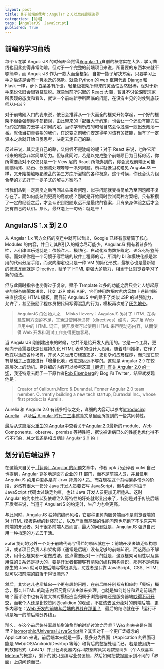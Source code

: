 ```yaml
---
layout: post
title: 关于前端的思考：Angular 2.0以及前后端边界
categories: [前端]
tags: [AngularJS, JavaScript]
published: True
---
```


## 前端的学习曲线

每个人在学 AngularJS 的时候都会觉得[Angular 1.x](https://angularjs.org/)自创的概念实在太多，学习曲线也因此变得非常陡峭。但对于一个完整的前端项目来说，所需要的东西本来就不够简单，而 AngularJS 作为一款大而全框架，自带一揽子解决方案，只要学习上手之后还是会有一劳永逸的感觉。就像 Python 的 web 框架代表 Django 和 Flask 一样，萝卜白菜各有所爱，轻量级框架所带来的灵活性固然很棒，但对于新手来说依旧会很容易玩脱。就像当前所兴起的 React 大潮，暂且不讨论深度玩家所表现的态度和看法，就论一个前端新手所面临的问题，在没有主见的时候到底该师从何派？

对于前端刚入门的我来说，依旧会推荐从一个大而全的框架开始学起，一个好的框架不但会强制你不犯错误，由此带来的「配置大于约定」也会让一个还没有能力进行约定的能力去学习如何约定。当你学有所成的时候自然会似脱缰一般出去闯荡一番。就像当初青春期的我们，在蜕变之前我们安定得学习该有的技能，当有了一定资本之后就开始自我思考，决定去走自己的路。

反过来说，其实走自己的路，又何尝不是陡峭的呢？对于 React 来说，也许它所带来的概念非常简单给力。但与此同时，若是以完成整个前端项目为目标的话，你所需要绝对不仅仅只是一个 View 层的 React 所能办到的，你会发现前端还可能面临构建、路由、数据流处理等等一系列问题。所以就像当初遇见 AngularJS 一样，又开始接触眼花缭乱的第三方库所灌输的各种概念。这个时候，你还会认为组合拳的方式好于一揽子式的解决方案吗？

当我们站到一定高度之后再回过头来看问题，似乎问题就变得简单乃至问题都不复存在了。而如何能站到更高的高度呢？那就是开始同时尝试两种方案吧。只有积攒了一定的经验之后，才会认识到跟随永远不是最终的答案，只有亲身体验之后才会拥有自己的认识。那么，最终送上一句话：就是干！

## AngularJS 1.x 到 2.0

从 Angular 1.x 官方文档的变迁中就可以看出，Google 已经有意精简了核心 Modules 的内容，并且让其所引入的概念尽可能少。AngularJS 拥有着诸多特性，人们津津乐道就是：依赖注入、模块化、自动化双向数据绑定、语义化标签等等。而如果你是一个习惯于写后端的软件工程师的话，所谓的 DI 和模块化都是常用的代码分层手段，而双向绑定也只是一种 VM 的简化形式，最核心也是最新颖的概念反而就是 Directive，赋予了 HTML 更强大的能力，相当于让浏览器学习了新的语法。

但与此同时指令也变得过于复杂，赋予 Template 过多的功能之后只会让人想起原来的服务端脚本语言，比如 JSP 或者 ASP，它们使用数据库的内容加上逻辑判断来直接填充 HTML 模板。而目前 AngularJS 中的赋予了类似 JSP 的过强能力，允许了，甚至鼓励了程序员把代码写得混乱的行为，模板再次成了[灰色地带](https://github.com/lifesinger/lifesinger.github.io/issues/184)。

> AngularJS 的创始人之一 Misko Hevery：AngularJS 弥补了 HTML 在构建应用方面的不足，其通过使用标识符（directives）结构，来扩展 Web 应用中的 HTML 词汇，使开发者可以使用 HTML 来声明动态内容，从而使得 Web 开发和测试工作变得更加容易。

当 AngularJS 刚创建出来的时候，它并不是给开发人员用的。它是一个工具，更倾向于给需要快速创建持久化 HTML 表单的设计人员用。随着时间推移，它作了改变以适应各种场景，开发人员也用它建造更多、更复杂的应用程序，而只是在原有基础之上直接进行「增量化地」改进是远远不够的。这就是 Angular 2.0 在较高层次上的动机。更详细的内容可以参考这篇[［翻译］有关 Angular 2.0 的一切](https://github.com/xufei/blog/issues/8)，我还特意去翻了一下原作者[Rob Eisenberg](https://twitter.com/eisenbergeffect)的 Blog 和 Twitter，结果就发现他是：

> Creator of Caliburn.Micro & Durandal. Former Angular 2.0 team member. Currently building a new tech startup, Durandal Inc., whose first product is Aurelia.

Aurelia 和 Angular 2.0 有诸多相似之处，详细的内容可以参考[Introducing Aurelia](http://blog.durandal.io/2015/01/26/introducing-aurelia/)，以及[后 Angular 时代二三事](https://github.com/xufei/blog/issues/21)这篇文章里面所提到的一些共同特性。

最后从这篇[浴火重生的 Angular](https://github.com/xufei/blog/issues/9)中查看关于[Angular 2.0](https://angular.io/)最新的 module、Web Components、observe、promise 等特性吧，据说被诟病已久的性能也优化得不行不行的，总之我还是相当期待 Angular 2.0 的！

## 划分前后端边界？

在这篇来自关于[［翻译］Angular 的问题](https://github.com/xufei/blog/issues/15)文章中，作者 ppk 乃至译者 xufei 自己也提到，Angular 更多地是面向企业的 IT 部门，而不是前端人员，并且使用 AngularJS 的用户更多是有 Java 背景的人员。而在现在这个前端粥多僧少的阶段，必然有很大一部分 Java 开发人员要去写 JavaScript，但与此同时由于 JavaScript 代码太过缺乏约束，也让 Java 开发人员更加无所适从。这时 Angular 的约束性以及依赖注入等特性的好处就彰显出来了，特别是对于传统后端开发者来说，当遵守 AngularJS 的约定时，生产力也会更高。

与此同时，AngularJS 独特的编码风格，它那种更倾向服务端而不是浏览器端的对 HTML 模板系统的封装形式，以及严重而基础的性能问题也吓跑了不少原来写前端的开发者。对于很多前端人员而言，最大的问题就是，AngularJS 强迫自己用一种指定的方式去干活。

xufei 提到的另外一个关于前端代码写得烂的原因就在于：前端开发者缺乏架构意识，或者项目负责人和架构师（通常是后端）没有足够的前端知识，而这两点不解决，用什么框架都一定做成渣。这点需要反对一下的就是，这跟框架可用性以及易用性的关系还是挺大的，要是开发者都能够有清晰的编程架构意识，那岂不是纯靠原生的 Java 就可以把后端写得很漂亮，又或者是只靠 JavaScript、CSS、HTML 就可以把前端的脏活干得很漂亮？

然后，其实这儿也牵扯出一个更有趣的问题，在前后端分别都有相应的「模板」概念，那么 HTML 的动态内容究竟应该由谁来处理，也就是如何划分和界定前端后端？而评论中也有两位大神对模板应当归属于浏览器端还是服务器端[吵得不可开交](https://github.com/xufei/blog/issues/15#issuecomment-73462675)，而我个人还是比较赞同@calidion 的观点，不应该去区分绝对的前端后端，更多内容在：[Web 开发的前端与后端的界线在那里？](http://blog.3gcnbeta.com/2015/02/24/Web%E5%BC%80%E5%8F%91%E7%9A%84%E5%89%8D%E7%AB%AF%E4%B8%8E%E5%90%8E%E7%AB%AF%E7%9A%84%E7%95%8C%E7%BA%BF%E5%9C%A8%E9%82%A3%E9%87%8C%EF%BC%9F/)，最后的结论就在于「运行环境是唯一的前后端分界线」。

那么，在这个前后端分离趋势愈演愈烈的时期过渡之后呢？Web 的未来是在哪里？[Isomorphic/Universal JavaScript](http://nerds.airbnb.com/isomorphic-javascript-future-web-apps/)嘛？其实对于一个更广泛概念的 Application 来说，前后端本来就是一家，最多分为界面（Application 的界面可能是 Web/iOS/Android/Desktop 等等）和背后的数据处理而已。若是使用统一的数据格式（JSON）并且在浏览器内存和数据库间实现数据同步（个人很喜欢[Meteor](https://www.meteor.com/why-meteor/features)的概念），剩下的就只是编写业务逻辑，然后如何把数据显示到不同的「界面」上的问题而已。
